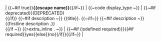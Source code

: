 |
	{{~#if true}}**{{escape name}}**{{/if~}}
|
	{{~code display_type ~}}
|
	{{~#if deprecated}}(DEPRECATED)<br/>{{/if}}
	{{~#if description ~}}
    {{title}}.
    {{~/if~}}
    {{~#if description ~}}
	{{firstline description .}}<br/>{{/if ~}}
	{{>extra_inline . ~}}
|
	{{~#if (isdefined required)}}{{#if required}}yes{{else}}no{{/if}}{{/if~}}
|
